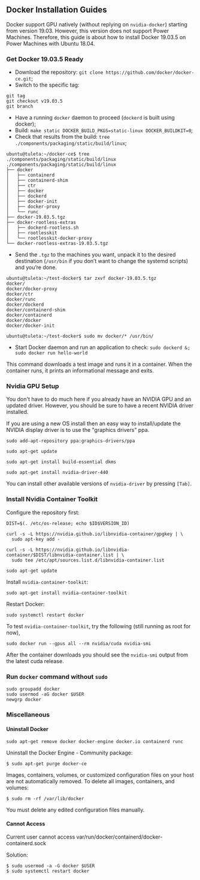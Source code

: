 ## Docker Installation Guides

Docker support GPU natively (without replying on `nvidia-docker`) starting from version 19.03. However, this version does not support Power Machines.
Therefore, this guide is about how to install Docker 19.03.5 on Power Machines with Ubuntu 18.04.

### Get Docker 19.03.5 Ready

- Download the repository: `git clone https://github.com/docker/docker-ce.git`;
- Switch to the specific tag:

```
git tag
git checkout v19.03.5
git branch
```

- Have a running `docker` daemon to proceed (`dockerd` is built using docker);
- Build: `make static DOCKER_BUILD_PKGS=static-linux DOCKER_BUILDKIT=0`;
- Check that results from the build: `tree ./components/packaging/static/build/linux`;

```
ubuntu@tuleta:~/docker-ce$ tree ./components/packaging/static/build/linux
./components/packaging/static/build/linux
├── docker
│   ├── containerd
│   ├── containerd-shim
│   ├── ctr
│   ├── docker
│   ├── dockerd
│   ├── docker-init
│   ├── docker-proxy
│   └── runc
├── docker-19.03.5.tgz
├── docker-rootless-extras
│   ├── dockerd-rootless.sh
│   ├── rootlesskit
│   └── rootlesskit-docker-proxy
└── docker-rootless-extras-19.03.5.tgz
```

- Send the `.tgz` to the machines you want, unpack it to the desired destination (`/usr/bin` if you don’t want to change the systemd scripts) and you’re done.

```
ubuntu@tuleta:~/test-docker$ tar zxvf docker-19.03.5.tgz 
docker/
docker/docker-proxy
docker/ctr
docker/runc
docker/dockerd
docker/containerd-shim
docker/containerd
docker/docker
docker/docker-init

ubuntu@tuleta:~/test-docker$ sudo mv docker/* /usr/bin/
```

- Start Docker daemon and run an application to check: `sudo dockerd &; sudo docker run hello-world`

This command downloads a test image and runs it in a container. When the container runs, it prints an informational message and exits.

### Nvidia GPU Setup

You don't have to do much here if you already have an NVIDIA GPU and an updated driver. However, you should be sure to have a recent NVIDIA driver installed.

If you are using a new OS install then an easy way to install/update the NVIDIA display driver is to use the "graphics drivers" ppa.

```
sudo add-apt-repository ppa:graphics-drivers/ppa

sudo apt-get update

sudo apt-get install build-essential dkms

sudo apt-get install nvidia-driver-440
```

You can install other available versions of `nvidia-driver` by pressing `[Tab]`.

### Install Nvidia Container Toolkit

Configure the repository first:

```
DIST=$(. /etc/os-release; echo $ID$VERSION_ID)

curl -s -L https://nvidia.github.io/libnvidia-container/gpgkey | \
  sudo apt-key add -

curl -s -L https://nvidia.github.io/libnvidia-container/$DIST/libnvidia-container.list | \
  sudo tee /etc/apt/sources.list.d/libnvidia-container.list

sudo apt-get update
```

Install `nvidia-container-toolkit`:

```
sudo apt-get install nvidia-container-toolkit
```

Restart Docker:

```
sudo systemctl restart docker
```

To test `nvidia-container-toolkit`, try the following (still running as root for now),

```
sudo docker run --gpus all --rm nvidia/cuda nvidia-smi
```

After the container downloads you should see the `nvidia-smi` output from the latest cuda release.

### Run `docker` command without `sudo`

```
sudo groupadd docker
sudo usermod -aG docker $USER
newgrp docker
```

### Miscellaneous

#### Uninstall Docker

```
sudo apt-get remove docker docker-engine docker.io containerd runc
```

Uninstall the Docker Engine - Community package:

```
$ sudo apt-get purge docker-ce
```

Images, containers, volumes, or customized configuration files on your host are not automatically removed. To delete all images, containers, and volumes:

```
$ sudo rm -rf /var/lib/docker
```

You must delete any edited configuration files manually.

#### Cannot Access

Current user cannot access var/run/docker/containerd/docker-containerd.sock

Solution:

```
$ sudo usermod -a -G docker $USER
$ sudo systemctl restart docker
```
